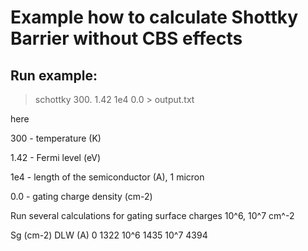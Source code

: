 # Example how to calculate Shottky Barrier without CBS effects


## Run example:
> schottky 300. 1.42 1e4 0.0 > output.txt

here

300 - temperature (K)

1.42 - Fermi level (eV)

1e4 - length of the semiconductor (A), 1 micron

0.0 - gating charge density (cm-2)

Run several calculations for gating surface charges 10^6, 10^7 cm^-2

Sg (cm-2)     DLW (A)
0             1322
10^6          1435
10^7          4394




